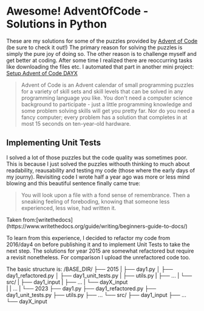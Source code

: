 # Awesome! AdventOfCode - Solutions in Python

These are my solutions for some of the puzzles provided by 
[Advent of Code](https://adventofcode.com/2023/about) (be sure to check it out!)
The primary reason for solving the puzzles is simply the pure joy of doing so.
The other reason is to challenge myself and get better at coding. 
After some time I realized there are reoccurring tasks like downloading the files etc. I automated that part in another mini project: [Setup Advent of Code DAYX](https://github.com/ce4os/setup_aoc)

<blockquote>
Advent of Code is an Advent calendar of small programming puzzles for a variety of skill sets 
and skill levels that can be solved in any programming language you like.
You don't need a computer science background to participate - just a little programming knowledge
and some problem solving skills will get you pretty far. Nor do you need a fancy computer; every problem has a solution that completes in at most 15 seconds on ten-year-old hardware.
</blockquote>

## Implementing Unit Tests

I solved a lot of those puzzles but the code quality was sometimes poor. This is because
I just solved the puzzles withouth thinking to much about readability, reausability and 
testing my code (those where the early days of my journy). Revisiting code I wrote half a 
year ago was more or less mind blowing and this beautiful sentence finally came true:
<blockquote>
You will look upon a file with a fond sense of remembrance. Then a sneaking feeling of foreboding, knowing that someone less experienced, less wise, had written it.
</blockquote>  
Taken from:[writethedocs](https://www.writethedocs.org/guide/writing/beginners-guide-to-docs/)

To learn from this experience, I decided to refactor my code from 2016/day4 on before publishing it and to implement Unit Tests to take the next step. The solutions for year 2015 are somewhat refactored but require a revisit nonetheless.
For comparison I upload the unrefactored code too. 

The basic structure is:
/BASE_DIR/
├── 2015
|   ├── day1.py
│   ├── day1_refactored.py
│   ├── day1_unit_tests.py
|   ├── utils.py
|   ├── ...
|   └── src/
|        ├── day1_input
|        ├── ...
|        └── dayX_input       
|
| ...
|
└── 2023
   ├── day1.py
   ├── day1_refactored.py
   ├── day1_unit_tests.py
   ├── utils.py
   ├── ...
   └── src/
        ├── day1_input
        ├── ...
        └── dayX_input


